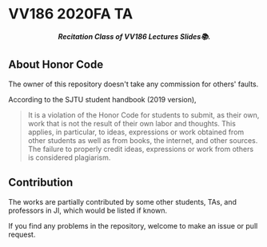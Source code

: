 # VV186 2020FA TA

<p align="center"><b><i>
	Recitation Class of VV186 Lectures Slides📚.
</i></b></p>

## About Honor Code

 The owner of this repository doesn't take any commission for others' faults.

According to the SJTU student handbook (2019 version),

> It is a violation of the Honor Code for students to submit, as their own, work that is not the result of their own labor and thoughts. This applies, in particular, to ideas, expressions or work obtained from other students as well as from books, the internet, and other sources. The failure to properly credit ideas, expressions or work from others is considered plagiarism.

## Contribution

The works are partially contributed by some other students, TAs, and professors in JI, which would be listed if known.

If you find any problems in the repository, welcome to make an issue or pull request.

